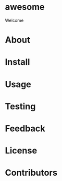 # awesome

Welcome

# About

# Install

# Usage

# Testing

# Feedback

# License

# Contributors


